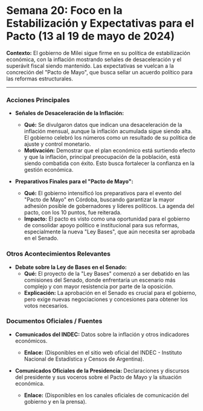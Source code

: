 # Semana 20: Foco en la Estabilización y Expectativas para el Pacto (13 al 19 de mayo de 2024)

**Contexto:** El gobierno de Milei sigue firme en su política de estabilización económica, con la inflación mostrando señales de desaceleración y el superávit fiscal siendo mantenido. Las expectativas se vuelcan a la concreción del "Pacto de Mayo", que busca sellar un acuerdo político para las reformas estructurales.

---

### Acciones Principales

*   **Señales de Desaceleración de la Inflación:**
    *   **Qué:** Se divulgaron datos que indican una desaceleración de la inflación mensual, aunque la inflación acumulada sigue siendo alta. El gobierno celebró los números como un resultado de su política de ajuste y control monetario.
    *   **Motivación:** Demostrar que el plan económico está surtiendo efecto y que la inflación, principal preocupación de la población, está siendo combatida con éxito. Esto busca fortalecer la confianza en la gestión económica.

*   **Preparativos Finales para el "Pacto de Mayo":**
    *   **Qué:** El gobierno intensificó los preparativos para el evento del "Pacto de Mayo" en Córdoba, buscando garantizar la mayor adhesión posible de gobernadores y líderes políticos. La agenda del pacto, con los 10 puntos, fue reiterada.
    *   **Impacto:** El pacto es visto como una oportunidad para el gobierno de consolidar apoyo político e institucional para sus reformas, especialmente la nueva "Ley Bases", que aún necesita ser aprobada en el Senado.

### Otros Acontecimientos Relevantes

*   **Debate sobre la Ley de Bases en el Senado:**
    *   **Qué:** El proyecto de la "Ley Bases" comenzó a ser debatido en las comisiones del Senado, donde enfrentaría un escenario más complejo y con mayor resistencia por parte de la oposición.
    *   **Explicación:** La aprobación en el Senado es crucial para el gobierno, pero exige nuevas negociaciones y concesiones para obtener los votos necesarios.

### Documentos Oficiales / Fuentes

*   **Comunicados del INDEC:** Datos sobre la inflación y otros indicadores económicos.
    *   **Enlace:** (Disponibles en el sitio web oficial del INDEC - Instituto Nacional de Estadística y Censos de Argentina).

*   **Comunicados Oficiales de la Presidencia:** Declaraciones y discursos del presidente y sus voceros sobre el Pacto de Mayo y la situación económica.
    *   **Enlace:** (Disponibles en los canales oficiales de comunicación del gobierno y en la prensa).
